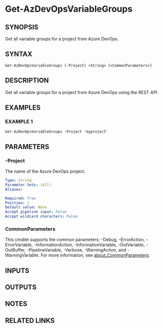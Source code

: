# Get-AzDevOpsVariableGroups

## SYNOPSIS
Get all variable groups for a project from Azure DevOps.

## SYNTAX

```
Get-AzDevOpsVariableGroups [-Project] <String> [<CommonParameters>]
```

## DESCRIPTION
Get all variable groups for a project from Azure DevOps using the REST API.

## EXAMPLES

### EXAMPLE 1
```
Get-AzDevOpsVariableGroups -Project 'myproject'
```

## PARAMETERS

### -Project
The name of the Azure DevOps project.

```yaml
Type: String
Parameter Sets: (All)
Aliases:

Required: True
Position: 1
Default value: None
Accept pipeline input: False
Accept wildcard characters: False
```

### CommonParameters
This cmdlet supports the common parameters: -Debug, -ErrorAction, -ErrorVariable, -InformationAction, -InformationVariable, -OutVariable, -OutBuffer, -PipelineVariable, -Verbose, -WarningAction, and -WarningVariable. For more information, see [about_CommonParameters](http://go.microsoft.com/fwlink/?LinkID=113216).

## INPUTS

## OUTPUTS

## NOTES

## RELATED LINKS

